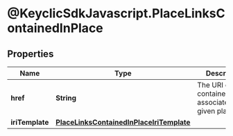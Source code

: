 # @KeyclicSdkJavascript.PlaceLinksContainedInPlace

## Properties
Name | Type | Description | Notes
------------ | ------------- | ------------- | -------------
**href** | **String** | The URI of the containedInPlace associated to the given place. | [optional] 
**iriTemplate** | [**PlaceLinksContainedInPlaceIriTemplate**](PlaceLinksContainedInPlaceIriTemplate.md) |  | [optional] 



